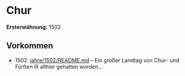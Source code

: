 # Chur

**Ersterwähnung:** 1502

## Vorkommen
- 1502: [jahre/1502/README.md](../jahre/1502/README.md) – Ein großer Landtag von Chur- und Fürſten iſt allhier
gehalten worden...
